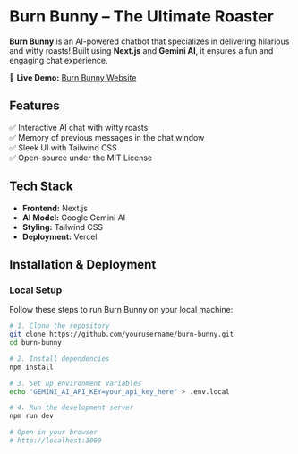 # Burn Bunny – The Ultimate Roaster

**Burn Bunny** is an AI-powered chatbot that specializes in delivering hilarious and witty roasts! Built using **Next.js** and **Gemini AI**, it ensures a fun and engaging chat experience.  

🚀 **Live Demo:** [Burn Bunny Website](https://beat-the-burn-bunny.vercel.app/)

## Features  
✅ Interactive AI chat with witty roasts  
✅ Memory of previous messages in the chat window  
✅ Sleek UI with Tailwind CSS  
✅ Open-source under the MIT License  

## Tech Stack  
- **Frontend:** Next.js  
- **AI Model:** Google Gemini AI  
- **Styling:** Tailwind CSS  
- **Deployment:** Vercel  

## Installation & Deployment  

### Local Setup
Follow these steps to run Burn Bunny on your local machine:  

```sh
# 1. Clone the repository  
git clone https://github.com/yourusername/burn-bunny.git  
cd burn-bunny  

# 2. Install dependencies  
npm install  

# 3. Set up environment variables  
echo "GEMINI_AI_API_KEY=your_api_key_here" > .env.local  

# 4. Run the development server  
npm run dev  

# Open in your browser  
# http://localhost:3000  
